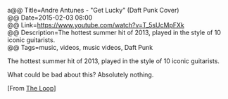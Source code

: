 a@@ Title=Andre Antunes - "Get Lucky" (Daft Punk Cover)  
@@ Date=2015-02-03 08:00  
@@ Link=https://www.youtube.com/watch?v=T_5sUcMpFXk  
@@ Description=The hottest summer hit of 2013, played in the style of 10 iconic guitarists.  
@@ Tags=music, videos, music videos, Daft Punk  

The hottest summer hit of 2013, played in the style of 10 iconic guitarists. 

What could be bad about this? Absolutely nothing. 

[From [The Loop][loopinsight]]

[loopinsight]: http://www.loopinsight.com/2015/02/12/daft-punks-get-lucky-played-in-the-style-of-10-epic-guitar-players/